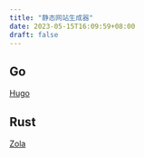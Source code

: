 ```yaml
---
title: "静态网站生成器"
date: 2023-05-15T16:09:59+08:00
draft: false
---
```


## Go

[Hugo](https://gohugo.io) 


## Rust

[Zola](https://www.getzola.org/) 